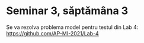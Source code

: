 # Seminar 3, săptămâna 3

Se va rezolva problema model pentru testul din Lab 4: https://github.com/AP-MI-2021/Lab-4 
